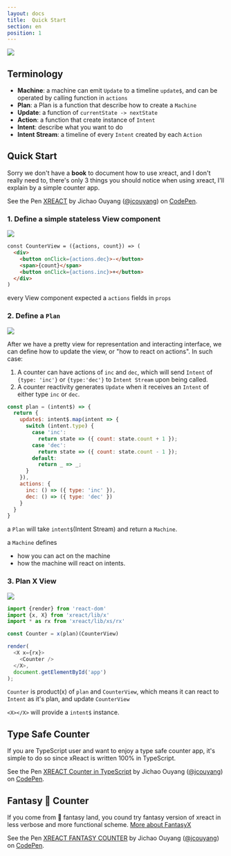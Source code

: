 ```yaml
---
layout: docs
title:  Quick Start
section: en
position: 1
---
```


![](https://www.evernote.com/l/ABcSUEkq5_xPTrWy_YdF5iM1Fxu14WMB7eAB/image.png)

## Terminology
- **Machine**: a machine can emit `Update` to a timeline `update$`, and can be operated by calling function in `actions`
- **Plan**: a Plan is a function that describe how to create a `Machine`
- **Update**: a function of `currentState -> nextState` 
- **Action**: a function that create instance of `Intent`
- **Intent**: describe what you want to do
- **Intent Stream**: a timeline of every `Intent` created by each `Action`

## Quick Start

Sorry we don't have a **book** to document how to use xreact, and I don't really need to,
there's only 3 things you should notice when using xreact, I'll explain by a simple counter app.

<p data-height="265" data-theme-id="light" data-slug-hash="gGqvBW" data-default-tab="js,result" data-user="jcouyang" data-embed-version="2" data-pen-title="XREACT" class="codepen">See the Pen <a href="https://codepen.io/jcouyang/pen/gGqvBW/">XREACT</a> by Jichao Ouyang (<a href="https://codepen.io/jcouyang">@jcouyang</a>) on <a href="https://codepen.io">CodePen</a>.</p>
<script async src="https://production-assets.codepen.io/assets/embed/ei.js"></script>

### 1. Define a simple stateless View component

![](https://www.evernote.com/l/ABd-YTQc2FVBjqOEkpiFZDltPloti8a2Hq8B/image.png)

```html
const CounterView = ({actions, count}) => (
  <div>
    <button onClick={actions.dec}>-</button>
    <span>{count}</span>
    <button onClick={actions.inc}>+</button>
  </div>
)
```

every View component expected a `actions` fields in `props`

### 2. Define a `Plan`

![](https://www.evernote.com/l/ABeLlbr3vQNM_JKfcd_W4zfW262lxWJhOsMB/image.png)

After we have a pretty view for representation and interacting interface, we can define how to update the view, or "how to react on actions". In such case:

1. A counter can have actions of `inc` and `dec`, which will send `Intent` of `{type: 'inc'}` or `{type:'dec'}` to `Intent Stream` upon being called.
2. A counter reactivity generates `Update` when it receives an `Intent` of either type `inc` or `dec`.

```js
const plan = (intent$) => {
  return {
    update$: intent$.map(intent => {
      switch (intent.type) {
        case 'inc':
          return state => ({ count: state.count + 1 });
        case 'dec':
          return state => ({ count: state.count - 1 });
        default:
          return _ => _;
      }
    }),
    actions: {
      inc: () => ({ type: 'inc' }),
      dec: () => ({ type: 'dec' })
    }
  }
}
```
a `Plan` will take `intent$`(Intent Stream) and return a `Machine`.

a `Machine` defines

- how you can act on the machine 
- how the machine will react on intents.

### 3. Plan X View

![](https://www.evernote.com/l/ABdv2Ks5f7dNQKxyoz7Q1eB9Xm9vy3U11ZMB/image.png)

```js
import {render} from 'react-dom'
import {x, X} from 'xreact/lib/x'
import * as rx from 'xreact/lib/xs/rx'

const Counter = x(plan)(CounterView)

render(
  <X x={rx}>
    <Counter />
  </X>,
  document.getElementById('app')
);
```
`Counter` is product(x) of `plan` and `CounterView`, which means it can react to `Intent` as it's plan, and update `CounterView`

`<X></X>` will provide a `intent$` instance.


## Type Safe Counter

If you are TypeScript user and want to enjoy a type safe counter app, it's simple to do so since xReact is written 100% in TypeScript.

<p data-height="265" data-theme-id="light" data-slug-hash="jGdzYR" data-default-tab="js,result" data-user="jcouyang" data-embed-version="2" data-pen-title="XREACT Counter in TypeScript" class="codepen">See the Pen <a href="https://codepen.io/jcouyang/pen/jGdzYR/">XREACT Counter in TypeScript</a> by Jichao Ouyang (<a href="https://codepen.io/jcouyang">@jcouyang</a>) on <a href="https://codepen.io">CodePen</a>.</p>
<script async src="https://production-assets.codepen.io/assets/embed/ei.js"></script>

## Fantasy 🌈 Counter

If you come from 🌈 fantasy land, you cound try fantasy version of xreact in less verbose and more functional scheme. [More about FantasyX](./Fantasy.html)

<p data-height="381" data-theme-id="light" data-slug-hash="wrNjNM" data-default-tab="js,result" data-user="jcouyang" data-embed-version="2" data-pen-title="XREACT FANTASY COUNTER" class="codepen">See the Pen <a href="https://codepen.io/jcouyang/pen/wrNjNM/">XREACT FANTASY COUNTER</a> by Jichao Ouyang (<a href="https://codepen.io/jcouyang">@jcouyang</a>) on <a href="https://codepen.io">CodePen</a>.</p>
<script async src="https://production-assets.codepen.io/assets/embed/ei.js"></script>
